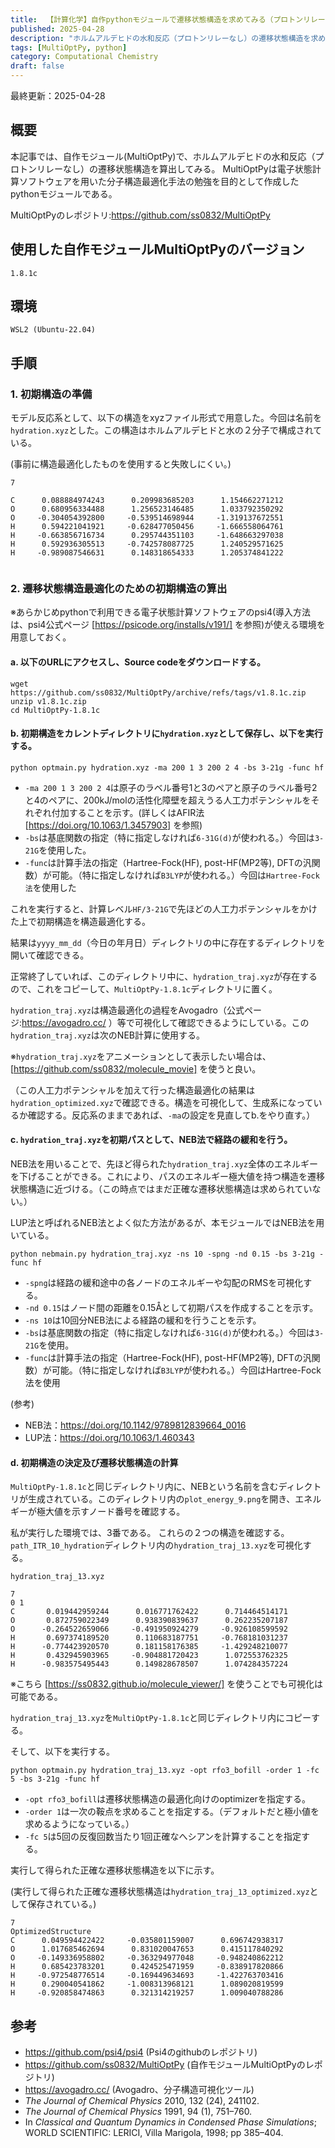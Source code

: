 ```yaml
---
title:  【計算化学】自作pythonモジュールで遷移状態構造を求めてみる（プロトンリレーなしのホルムアルデヒドの水和反応）
published: 2025-04-28
description: "ホルムアルデヒドの水和反応（プロトンリレーなし）の遷移状態構造を求めてみる。"
tags: [MultiOptPy, python]
category: Computational Chemistry
draft: false
---
```

最終更新：2025-04-28

## 概要

本記事では、自作モジュール(MultiOptPy)で、ホルムアルデヒドの水和反応（プロトンリレーなし）の遷移状態構造を算出してみる。
MultiOptPyは電子状態計算ソフトウェアを用いた分子構造最適化手法の勉強を目的として作成したpythonモジュールである。

MultiOptPyのレポジトリ:https://github.com/ss0832/MultiOptPy



## 使用した自作モジュールMultiOptPyのバージョン
```
1.8.1c
```
## 環境
```
WSL2 (Ubuntu-22.04)
```

## 手順

### 1. 初期構造の準備

モデル反応系として、以下の構造をxyzファイル形式で用意した。今回は名前を`hydration.xyz`とした。この構造はホルムアルデヒドと水の２分子で構成されている。


(事前に構造最適化したものを使用すると失敗しにくい。)

```
7

C      0.088884974243      0.209983685203      1.154662271212
O      0.680956334488      1.256523146485      1.033792350292
O     -0.304054392800     -0.539514698944     -1.319137672551
H      0.594221041921     -0.628477050456     -1.666558064761
H     -0.663856716734      0.295744351103     -1.648663297038
H      0.592936305513     -0.742578087725      1.240529571625
H     -0.989087546631      0.148318654333      1.205374841222


```


### 2. 遷移状態構造最適化のための初期構造の算出

※あらかじめpythonで利用できる電子状態計算ソフトウェアのpsi4(導入方法は、psi4公式ページ [https://psicode.org/installs/v191/] を参照)が使える環境を用意しておく。

#### a. 以下のURLにアクセスし、Source codeをダウンロードする。

```
wget https://github.com/ss0832/MultiOptPy/archive/refs/tags/v1.8.1c.zip
unzip v1.8.1c.zip
cd MultiOptPy-1.8.1c
```

#### b. 初期構造をカレントディレクトリに`hydration.xyz`として保存し、以下を実行する。
```
python optmain.py hydration.xyz -ma 200 1 3 200 2 4 -bs 3-21g -func hf
```
- `-ma 200 1 3 200 2 4`は原子のラベル番号1と3のペアと原子のラベル番号2と4のペアに、200kJ/molの活性化障壁を超えうる人工力ポテンシャルをそれぞれ付加することを示す。(詳しくはAFIR法 [https://doi.org/10.1063/1.3457903] を参照)
- `-bs`は基底関数の指定（特に指定しなければ`6-31G(d)`が使われる。）今回は`3-21G`を使用した。
- `-func`は計算手法の指定（Hartree-Fock(HF), post-HF(MP2等), DFTの汎関数）が可能。（特に指定しなければ`B3LYP`が使われる。）今回は`Hartree-Fock法`を使用した


これを実行すると、計算レベル`HF/3-21G`で先ほどの人工力ポテンシャルをかけた上で初期構造を構造最適化する。

結果は`yyyy_mm_dd`（今日の年月日）ディレクトリの中に存在するディレクトリを開いて確認できる。

正常終了していれば、このディレクトリ中に、`hydration_traj.xyz`が存在するので、これをコピーして、`MultiOptPy-1.8.1c`ディレクトリに置く。

`hydration_traj.xyz`は構造最適化の過程をAvogadro（公式ページ:https://avogadro.cc/ ）等で可視化して確認できるようにしている。この`hydration_traj.xyz`は次のNEB計算に使用する。

※`hydration_traj.xyz`をアニメーションとして表示したい場合は、[https://github.com/ss0832/molecule_movie] を使うと良い。

（この人工力ポテンシャルを加えて行った構造最適化の結果は`hydration_optimized.xyz`で確認できる。構造を可視化して、生成系になっているか確認する。反応系のままであれば、`-ma`の設定を見直してb.をやり直す。）


#### c. `hydration_traj.xyz`を初期パスとして、NEB法で経路の緩和を行う。

NEB法を用いることで、先ほど得られた`hydration_traj.xyz`全体のエネルギーを下げることができる。これにより、パスのエネルギー極大値を持つ構造を遷移状態構造に近づける。（この時点ではまだ正確な遷移状態構造は求められていない。）

LUP法と呼ばれるNEB法とよく似た方法があるが、本モジュールではNEB法を用いている。

```
python nebmain.py hydration_traj.xyz -ns 10 -spng -nd 0.15 -bs 3-21g -func hf
```
- `-spng`は経路の緩和途中の各ノードのエネルギーや勾配のRMSを可視化する。
- `-nd 0.15`はノード間の距離を0.15Åとして初期パスを作成することを示す。
- `-ns 10`は10回分NEB法による経路の緩和を行うことを示す。
- `-bs`は基底関数の指定（特に指定しなければ`6-31G(d)`が使われる。）今回は`3-21G`を使用。
- `-func`は計算手法の指定（Hartree-Fock(HF), post-HF(MP2等), DFTの汎関数）が可能。（特に指定しなければ`B3LYP`が使われる。）今回はHartree-Fock法を使用

(参考)

- NEB法：https://doi.org/10.1142/9789812839664_0016
- LUP法：https://doi.org/10.1063/1.460343



#### d. 初期構造の決定及び遷移状態構造の計算

`MultiOptPy-1.8.1c`と同じディレクトリ内に、NEBという名前を含むディレクトリが生成されている。このディレクトリ内の`plot_energy_9.png`を開き、エネルギーが極大値を示すノード番号を確認する。

私が実行した環境では、3番である。
これらの２つの構造を確認する。
`path_ITR_10_hydration`ディレクトリ内の`hydration_traj_13.xyz`を可視化する。

`hydration_traj_13.xyz`
```
7
0 1
C       0.019442959244      0.016771762422      0.714464514171
O       0.872759022349      0.938390839637      0.262235207187
O      -0.264522659066     -0.491950924279     -0.926108599592
H       0.697374189520      0.110683187751     -0.768181031237
H      -0.774423920570      0.181158176385     -1.429248210077
H       0.432945903965     -0.904881720423      1.072553762325
H      -0.983575495443      0.149828678507      1.074284357224

```

※こちら [https://ss0832.github.io/molecule_viewer/] を使うことでも可視化は可能である。

`hydration_traj_13.xyz`を`MultiOptPy-1.8.1c`と同じディレクトリ内にコピーする。

そして、以下を実行する。

```
python optmain.py hydration_traj_13.xyz -opt rfo3_bofill -order 1 -fc 5 -bs 3-21g -func hf
```
- `-opt rfo3_bofill`は遷移状態構造の最適化向けのoptimizerを指定する。
- `-order 1`は一次の鞍点を求めることを指定する。（デフォルトだと極小値を求めるようになっている。）
- `-fc 5`は5回の反復回数当たり1回正確なへシアンを計算することを指定する。

実行して得られた正確な遷移状態構造を以下に示す。

(実行して得られた正確な遷移状態構造は`hydration_traj_13_optimized.xyz`として保存されている。)

```
7
OptimizedStructure
C      0.049594422422     -0.035801159007      0.696742938317
O      1.017685462694      0.831020047653      0.415117840292
O     -0.149336958802     -0.363294977048     -0.948240862212
H      0.685423783201      0.424525471959     -0.838917820866
H     -0.972548776514     -0.169449634693     -1.422763703416
H      0.290040541862     -1.008313968121      1.089020819599
H     -0.920858474863      0.321314219257      1.009040788286

```



## 参考
- https://github.com/psi4/psi4 (Psi4のgithubのレポジトリ)
- https://github.com/ss0832/MultiOptPy (自作モジュールMultiOptPyのレポジトリ)
- https://avogadro.cc/ (Avogadro、分子構造可視化ツール)
- _The Journal of Chemical Physics_ 2010, 132 (24), 241102.
- _The Journal of Chemical Physics_ 1991, 94 (1), 751–760.
- In _Classical and Quantum Dynamics in Condensed Phase Simulations_; WORLD SCIENTIFIC: LERICI, Villa Marigola, 1998; pp 385–404.
